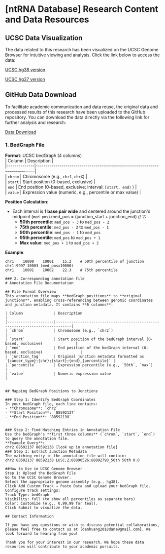 # [ntRNA Database] Research Content and Data Resources


## UCSC Data Visualization

The data related to this research has been visualized on the UCSC Genome Browser for intuitive viewing and analysis. Click the link below to access the data:

[UCSC hg38 version](https://genome.ucsc.edu/s/dandan_0909/hg38_5_26)

[UCSC hg37 version](https://genome.ucsc.edu/s/dandan_0909/hg19_version)
## GitHub Data Download

To facilitate academic communication and data reuse, the original data and processed results of this research have been uploaded to the GitHub repository. You can download the data directly via the following link for further analysis and research:

[Data Download](https://github.com/danhuang0909/nt_database/tree/main/data)



### 1. BedGraph File   
**Format**: UCSC bedGraph (4 columns)  
| Column       | Description                                                                 |  
|--------------|-----------------------------------------------------------------------------|  
| `chrom`      | Chromosome (e.g., `chr1`, `chrX`)                                         |  
| `start`      | Start position (0-based, exclusive)                                        |  
| `end`        | End position (0-based, exclusive; interval: `[start, end)` )               |  
| `value`      | Expression value (numeric, e.g., percentile or max value)                   |  

**Position Calculation**:  
- Each interval is **1 base pair wide** and centered around the junction's midpoint (`med_pos`).med_pos = (junction_start + junction_end) // 2:  
  - **50th percentile**: `med_pos - 3` to `med_pos - 2`  
  - **75th percentile**: `med_pos - 2` to `med_pos - 1`  
  - **90th percentile**: `med_pos - 1` to `med_pos`  
  - **95th percentile**: `med_pos` to `med_pos + 1`  
  - **Max value**: `med_pos + 1` to `med_pos + 2`  

**Example**:  
```bedgraph
chr1    10000    10001    15.2    # 50th percentile of junction chr1:9997-10003 (med_pos=10000)
chr1    10001    10002    22.3    # 75th percentile

### 2. Corresponding annotation file
# Annotation File Documentation

## File Format Overview
This annotation file maps **bedGraph positions** to **original junctions**, enabling cross-referencing between genomic coordinates and junction metadata. It contains **6 columns**:

| Column              | Description                                                                 |
|---------------------|-----------------------------------------------------------------------------|
| `chrom`             | Chromosome (e.g., `chr2`)                                                   |
| `start`             | Start position of the bedGraph interval (0-based, exclusive)               |
| `end`               | End position of the bedGraph interval (0-based, exclusive)                 |
| `junction_tag`      | Original junction metadata formatted as `{cancer_type};{chr};{start};{end}_{percentile}` |
| `percentile`        | Expression percentile (e.g., `50th`, `max`)                                |
| `value`             | Numeric expression value                                                    |


## Mapping BedGraph Positions to Junctions

### Step 1: Identify BedGraph Coordinates
In your bedGraph file, each line contains:
- **Chromosome**: `chr2`
- **Start Position**: `88592137`
- **End Position**: `88592138`


### Step 2: Find Matching Entries in Annotation File
Use the bedGraph's **first three columns** (`chrom`, `start`, `end`) to query the annotation file.  
**Example Query**:
chr2 88592137 88592138 [look up in annotation file]
### Step 3: Extract Junction Metadata
The matching entry in the annotation file will contain:
chr2 88592137 88592138 LUSC;2;88890526;88892790_50th 50th 0.0

##How to Use in UCSC Genome Browser
Step 1: Upload the BedGraph File
Go to the UCSC Genome Browser.
Select the appropriate genome assembly (e.g., hg38).
Click Add Custom Track → Paste Data and upload your bedGraph file.
Configure track settings:
Track Type: bedGraph
Visibility: full (to show all percentiles as separate bars)
Color: Customize (e.g., 0,99,99 for teal).
Click Submit to visualize the data.

## Contact Information

If you have any questions or wish to discuss potential collaborations, please feel free to contact us at [danhuang2018dana@gmail.com]. We look forward to hearing from you!

Thank you for your interest in our research. We hope these data resources will contribute to your academic pursuits.
    
